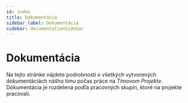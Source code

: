 ```yaml
---
id: index
title: Dokumentácia
sidebar_label: Dokumentácia
sidebar: documentationSidebar
---
```


# Dokumentácia

Na tejto stránke nájdete podrobnosti o všetkých vytvorených dokumentáciách nášho tímu počas práce na *Tímovom Projekte*. Dokumentácia je rozdelená podľa pracovných skupín, ktoré na projekte pracovali.

<!-- ADD PIC OR SOMETHING MORE -->